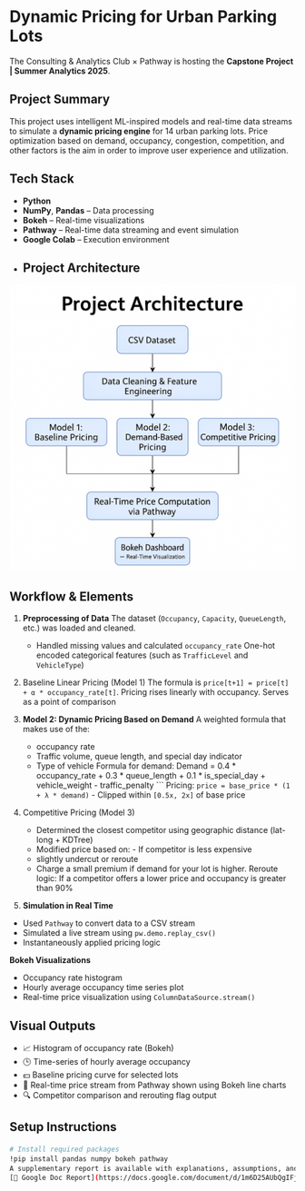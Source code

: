 # Dynamic Pricing for Urban Parking Lots
The Consulting & Analytics Club × Pathway is hosting the **Capstone Project | Summer Analytics 2025**.
## Project Summary
This project uses intelligent ML-inspired models and real-time data streams to simulate a **dynamic pricing engine** for 14 urban parking lots. Price optimization based on demand, occupancy, congestion, competition, and other factors is the aim in order to improve user experience and utilization. 
## Tech Stack
- **Python**
- **NumPy**, **Pandas** – Data processing
- **Bokeh** – Real-time visualizations
- **Pathway** – Real-time data streaming and event simulation
- **Google Colab** – Execution environment
- ## Project Architecture
![Architecture Diagram](assets/architecture.png)

## Workflow & Elements

1. **Preprocessing of Data**
   The dataset (`Occupancy`, `Capacity`, `QueueLength`, etc.) was loaded and cleaned.
   - Handled missing values and calculated `occupancy_rate`
   One-hot encoded categorical features (such as `TrafficLevel` and `VehicleType`)

2. Baseline Linear Pricing (Model 1)
   The formula is `price[t+1] = price[t] + α * occupancy_rate[t]`. Pricing rises linearly with occupancy.
   Serves as a point of comparison

3. **Model 2: Dynamic Pricing Based on Demand**
   A weighted formula that makes use of the:
     - occupancy rate
     - Traffic volume, queue length, and special day indicator
     - Type of vehicle
   Formula for demand:
     Demand = 0.4 * occupancy_rate + 0.3 * queue_length + 0.1 * is_special_day + vehicle_weight - traffic_penalty ```
   Pricing: `price = base_price * (1 + λ * demand)` - Clipped within `[0.5x, 2x]` of base price

4. Competitive Pricing (Model 3)
   - Determined the closest competitor using geographic distance (lat-long + KDTree)
   - Modified price based on: - If competitor is less expensive
    - slightly undercut or reroute
    - Charge a small premium if demand for your lot is higher.
   Reroute logic: If a competitor offers a lower price and occupancy is greater than 90%

5. **Simulation in Real Time**
- Used `Pathway` to convert data to a CSV stream
- Simulated a live stream using `pw.demo.replay_csv()`
- Instantaneously applied pricing logic

**Bokeh Visualizations** 
- Occupancy rate histogram
- Hourly average occupancy time series plot
- Real-time price visualization using `ColumnDataSource.stream()`
## Visual Outputs

- 📈 Histogram of occupancy rate (Bokeh)
- 🕒 Time-series of hourly average occupancy
- 💵 Baseline pricing curve for selected lots
- 🔁 Real-time price stream from Pathway shown using Bokeh line charts
- 🔍 Competitor comparison and rerouting flag output

## Setup Instructions

```bash
# Install required packages
!pip install pandas numpy bokeh pathway
A supplementary report is available with explanations, assumptions, and visuals:  
[📝 Google Doc Report](https://docs.google.com/document/d/1m6D25AUbQgIFj70JzcsiFlV47b-tKVOBpY57K0UcZis/edit?tab=t.0)


